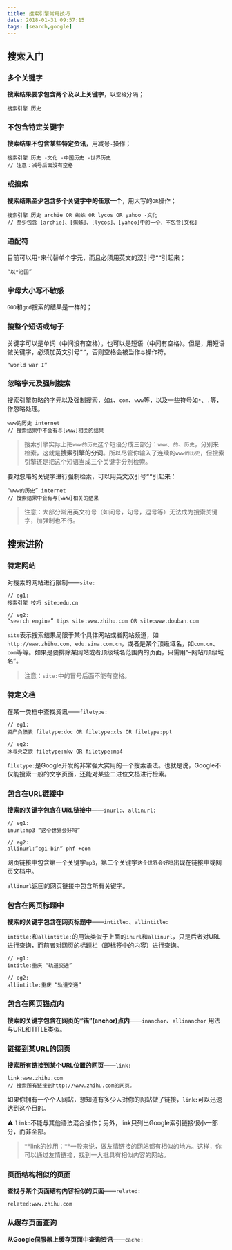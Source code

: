 ```yaml
---
title: 搜索引擎常用技巧
date: 2018-01-31 09:57:15
tags: [search,google]
---
```



## 搜索入门

### 多个关键字
**搜索结果要求包含两个及以上关键字**，以`空格`分隔；

```
搜索引擎 历史
```

### 不包含特定关键字
**搜索结果不包含某些特定资讯**，用减号`-`操作；

```
搜索引擎 历史 -文化 -中国历史 -世界历史
// 注意：减号后面没有空格
```

### 或搜索
**搜索结果至少包含多个关键字中的任意一个**，用大写的`OR`操作；

```
搜索引擎 历史 archie OR 蜘蛛 OR lycos OR yahoo -文化
// 至少包含 [archie]、[蜘蛛]、[lycos]、[yahoo]中的一个，不包含[文化]
```

### 通配符
目前可以用`*`来代替单个字元，而且必须用英文的双引号`””`引起来；

```
“以*治国”
```

### 字母大小写不敏感
`GOD`和`god`搜索的结果是一样的；

### 搜整个短语或句子
关键字可以是单词（中间没有空格），也可以是短语（中间有空格）。但是，用短语做关键字，必须加英文引号`””`，否则空格会被当作`与`操作符。

```
“world war I”
```

### 忽略字元及强制搜索
搜索引擎忽略的字元以及强制搜索，如`i`、`com`、`www`等，以及一些符号如`*`、`.`等，作忽略处理。

```
www的历史 internet
// 搜索结果中不会有与[www]相关的结果
```
> 搜索引擎实际上把`www的历史`这个短语分成三部分：`www`、`的`、`历史`，分别来检索，这就是**搜索引擎的分词**。所以尽管你输入了连续的`www的历史`，但搜索引擎还是把这个短语当成三个关键字分别检索。

要对忽略的关键字进行强制检索，可以用英文双引号`””`引起来：

```
“www的历史” internet
// 搜索结果中会有与[www]相关的结果
```

> 注意：大部分常用英文符号（如问号，句号，逗号等）无法成为搜索关键字，加强制也不行。

## 搜索进阶
### 特定网站
对搜索的网站进行限制——`site:`

```
// eg1:
搜索引擎 技巧 site:edu.cn

// eg2:
“search engine” tips site:www.zhihu.com OR site:www.douban.com
```
`site`表示搜索结果局限于某个具体网站或者网站频道，如`http://www.zhihu.com`、`edu.sina.com.cn`，或者是某个顶级域名，如`com.cn`、`com`等等。如果是要排除某网站或者顶级域名范围内的页面，只需用“–网站/顶级域名”。

> 注意：`site:`中的冒号后面不能有空格。

### 特定文档
在某一类档中查找资讯——`filetype:`

```
// eg1:
资产负债表 filetype:doc OR filetype:xls OR filetype:ppt

// eg2:
冰与火之歌 filetype:mkv OR filetype:mp4
```

`filetype:`是Google开发的非常强大实用的一个搜索语法。也就是说，Google不仅能搜索一般的文字页面，还能对某些二进位文档进行检索。

### 包含在URL链接中
**搜索的关键字包含在URL链接中**——`inurl:`、`allinurl:`

```
// eg1:
inurl:mp3 “这个世界会好吗”

// eg2:
allinurl:”cgi-bin” phf +com
```

网页链接中包含第一个关键字`mp3`，第二个关键字`这个世界会好吗`出现在链接中或网页文档中。

`allinurl`返回的网页链接中包含所有关键字。

### 包含在网页标题中
**搜索的关键字包含在网页标题中**——`intitle:`、`allintitle:`

`intitle:`和`allintitle:`的用法类似于上面的`inurl`和`allinurl`，只是后者对URL进行查询，而前者对网页的标题栏（即<title></title>标签中的内容）进行查询。

```
// eg1:
intitle:重庆 “轨道交通”

// eg2:
allintitle:重庆 “轨道交通”
```

### 包含在网页锚点内
**搜索的关键字包含在网页的“锚”(anchor)点内**——`inanchor`、`allinanchor`
用法与URL和TITLE类似。


### 链接到某URL的网页
**搜索所有链接到某个URL位置的网页**——`link:`

```
link:www.zhihu.com
// 搜索所有链接到http://www.zhihu.com的网页。
```

如果你拥有一个个人网站，想知道有多少人对你的网站做了链接，`link:`可以迅速达到这个目的。

⚠ `link:`不能与其他语法混合操作；另外，link只列出Google索引链接很小一部分，而非全部。

> **link的妙用：**一般来说，做友情链接的网站都有相似的地方。这样，你可以通过友情链接，找到一大批具有相似内容的网站。

### 页面结构相似的页面
**查找与某个页面结构内容相似的页面**——`related:`

```
related:www.zhihu.com
```

### 从缓存页面查询
**从Google伺服器上缓存页面中查询资讯**——`cache:`
